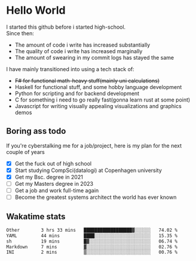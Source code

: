 # Hello World

I started this github before i started high-school.  
Since then:
- The amount of code i write has increased substantially
- The quality of code i write has increased marginally
- The amount of swearing in my commit logs has stayed the same

I have mainly transitioned into using a tech stack of:
- ~~F# for functional math-heavy stuff(mainly uni calculations)~~
- Haskell for functional stuff, and some hobby language development
- Python for scripting and for backend development
- C for something i need to go really fast(gonna learn rust at some point)
- Javascript for writing visually appealing visualizations and graphics demos

## Boring ass todo
If you're cyberstalking me for a job/project, here is my plan for the next couple of years
- [x] Get the fuck out of high school
- [x] Start studying CompSci(datalogi) at Copenhagen university
- [x] Get my Bsc. degree in 2021
- [ ] Get my Masters degree in 2023
- [ ] Get a job and work full-time again
- [ ] Become the greatest systems architect the world has ever known

## Wakatime stats
<!--START_SECTION:waka-->

```txt
Other        3 hrs 33 mins   ██████████████████▓░░░░░░   74.02 %
YAML         44 mins         ████░░░░░░░░░░░░░░░░░░░░░   15.35 %
sh           19 mins         █▓░░░░░░░░░░░░░░░░░░░░░░░   06.74 %
Markdown     7 mins          ▓░░░░░░░░░░░░░░░░░░░░░░░░   02.76 %
INI          2 mins          ▒░░░░░░░░░░░░░░░░░░░░░░░░   00.76 %
```

<!--END_SECTION:waka-->
